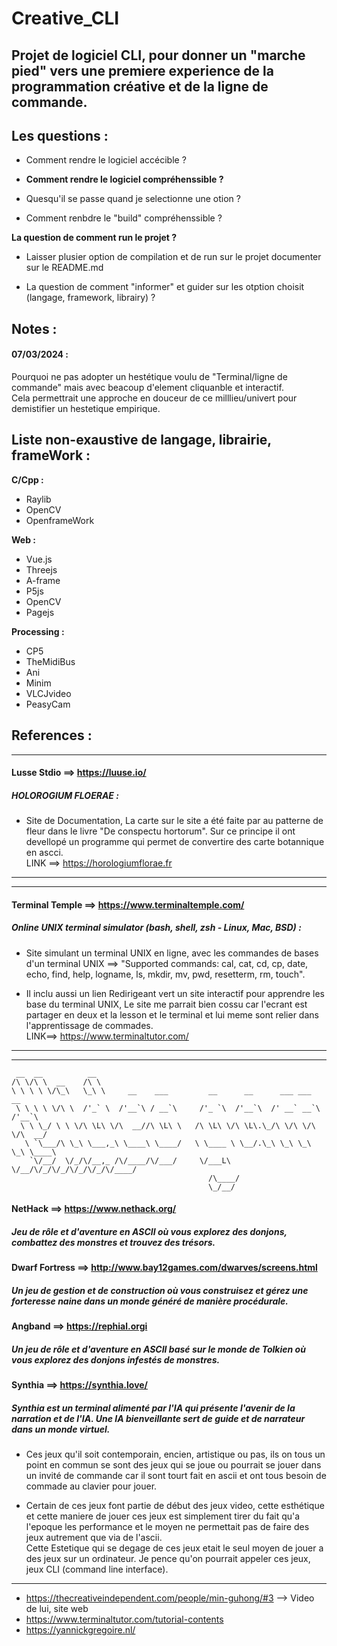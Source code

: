 # Creative_CLI


## **Projet de logiciel CLI, pour donner un "marche pied" vers une premiere experience de la programmation créative et de la ligne de commande.**


## Les questions : 

- Comment rendre le logiciel accécible ?

- **Comment rendre le logiciel compréhenssible ?**
- Quesqu'il se passe quand je selectionne une otion ?
- Comment renbdre le "build" compréhenssible ?

**La question de comment run le projet ?**
- Laisser plusier option de compilation et de run sur le projet documenter sur le README.md

- La question de comment "informer" et guider sur les otption choisit (langage, framework, librairy) ?




## Notes :


#### 07/03/2024 :  
Pourquoi ne pas adopter un hestétique voulu de
"Terminal/ligne de commande" mais avec beacoup
d'element cliquanble et interactif.  
Cela permettrait une approche en douceur de ce
milllieu/univert pour demistifier un hestetique
empirique.





## Liste non-exaustive de langage, librairie, frameWork : 

**C/Cpp :**  
  
- Raylib
- OpenCV
- OpenframeWork


**Web :**  
  
- Vue.js
- Threejs
- A-frame
- P5js
- OpenCV
- Pagejs


**Processing :**  
  
- CP5
- TheMidiBus
- Ani
- Minim
- VLCJvideo
- PeasyCam




## References : 


----------------------------------------------------------

#### Lusse Stdio ==> https://luuse.io/

##### HOLOROGIUM FLOERAE : 

- Site de Documentation, La carte sur le site a été faite par au patterne de fleur dans le livre "De conspectu hortorum". Sur ce principe il ont devellopé un programme qui permet de convertire des carte botannique en ascci.  
LINK ==> https://horologiumflorae.fr

----------------------------------------------------------
  
----------------------------------------------------------

#### Terminal Temple ==> https://www.terminaltemple.com/

##### Online UNIX terminal simulator (bash, shell, zsh - Linux, Mac, BSD) : 

- Site simulant un terminal UNIX en ligne, avec les commandes de bases d'un terminal UNIX ==> "Supported commands: cal, cat, cd, cp, date, echo, find, help, logname, ls, mkdir, mv, pwd, resetterm, rm, touch". 

- Il inclu aussi un lien Redirigeant vert un site interactif pour apprendre les base du terminal UNIX, Le site me parrait bien cossu car l'ecrant est partager en deux et la lesson et le terminal et lui meme sont relier dans l'apprentissage de commades.  
LINK==> https://www.terminaltutor.com/

----------------------------------------------------------

----------------------------------------------------------

```
 __  __          __                                                           
/\ \/\ \  __    /\ \                                                          
\ \ \ \ \/\_\   \_\ \     __    ___         __      __      ___ ___      __   
 \ \ \ \ \/\ \  /'_` \  /'__`\ / __`\     /'_ `\  /'__`\  /' __` __`\  /'__`\ 
  \ \ \_/ \ \ \/\ \L\ \/\  __//\ \L\ \   /\ \L\ \/\ \L\.\_/\ \/\ \/\ \/\  __/ 
   \ `\___/\ \_\ \___,_\ \____\ \____/   \ \____ \ \__/.\_\ \_\ \_\ \_\ \____\
    `\/__/  \/_/\/__,_ /\/____/\/___/     \/___L\ \/__/\/_/\/_/\/_/\/_/\/____/
                                            /\____/                           
                                            \_/__/
```

#### NetHack        ==> https://www.nethack.org/
##### Jeu de rôle et d'aventure en ASCII où vous explorez des donjons, combattez des monstres et trouvez des trésors.
#### Dwarf Fortress ==> http://www.bay12games.com/dwarves/screens.html
##### Un jeu de gestion et de construction où vous construisez et gérez une forteresse naine dans un monde généré de manière procédurale.
#### Angband        ==> https://rephial.orgi
##### Un jeu de rôle et d'aventure en ASCII basé sur le monde de Tolkien où vous explorez des donjons infestés de monstres.
#### Synthia        ==> https://synthia.love/
##### Synthia est un terminal alimenté par l'IA qui présente l'avenir de la narration et de l'IA. Une IA bienveillante sert de guide et de narrateur dans un monde virtuel. 

- Ces jeux qu'il soit contemporain, encien, artistique ou pas, ils on tous un point en commun se sont des jeux qui se joue ou pourrait se jouer dans un invité de commande car il sont tourt fait en ascii et ont tous besoin de commade au clavier pour jouer.

- Certain de ces jeux font partie de début des jeux video, cette esthétique et cette maniere de jouer ces jeux est simplement tirer du fait qu'a l'epoque les performance et le moyen ne permettait pas de faire des jeux autrement que via de l'ascii.  
Cette Estetique qui se degage de ces jeux etait le seul moyen de jouer a des jeux sur un ordinateur. Je pence qu'on pourrait appeler ces jeux, jeux CLI (command line interface). 

----------------------------------------------------------




- https://thecreativeindependent.com/people/min-guhong/#3 --> Video de lui, site web
- https://www.terminaltutor.com/tutorial-contents
- https://yannickgregoire.nl/



